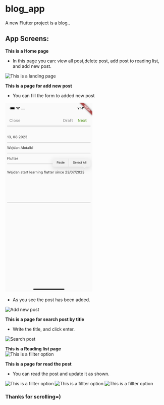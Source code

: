 # blog_app

A new Flutter project is a blog..

## App Screens:



**This is a Home page**
- In this page you can: view all post,delete post, add post to reading list, and add new post.
<img width="276" alt="This is a landing page" src="assets/Screens_for_Readme/Screen1.png">



**This is a page for add new post**
- You can fill the form to added new post
<img width="276" alt="THome page" src="blog_app/assets/Screens_for_Readme/Screen2.png">

- As you see the post has been added.
<img width="276" alt="Add new post" src="assets/Screens_for_Readme/Screen3.png">


**This is a page for search post by title**
- Write the title, and click enter.
<img width="276" alt="Search post" src="assets/Screens_for_Readme/Screen4.png">


**This is a Reading list page**\
<img width="276" alt="This is a fillter option" src="assets/Screens_for_Readme/Screen5.png">

**This is a page for read the post**
- You can read the post and update it as shown.

<img width="276" alt="This is a fillter option" src="assets/Screens_for_Readme/Screen6.png">
<img width="276" alt="This is a fillter option" src="assets/Screens_for_Readme/Screen7.png">
<img width="276" alt="This is a fillter option" src="assets/Screens_for_Readme/Screen8.png">

### Thanks for scrolling=)

